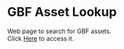 # GBF Asset Lookup  
Web page to search for GBF assets.  
Click [Here](https://mizagbf.github.io/GBFAL) to access it.  
